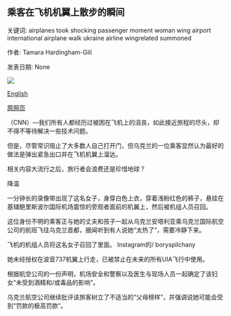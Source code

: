 ## 乘客在飞机机翼上散步的瞬间

关键词: airplanes took shocking passenger moment woman wing airport international airplane walk ukraine airline wingrelated summoned

作者: Tamara Hardingham-Gill

发表日期: None

![](https://cdn.cnn.com/cnnnext/dam/assets/200904092852-wingwalk2-1-super-tease.jpg)

[English](The%20shocking%20moment%20a%20passenger%20took%20a%20walk%20on%20an%20airplane%20wing.md)

[原网页](https://edition.cnn.com/travel/article/passenger-takes-walk-on-airplane-wing/index.html)

（CNN）—我们所有人都经历过被困在飞机上的沮丧，如此接近旅程的尽头，却不得不等待解决一些技术问题。

但是，尽管常识阻止了大多数人自己打开门，但乌克兰的一位乘客显然认为最好的做法是弹出紧急出口并在飞机机翼上溜达。

相关内容大流行之后，旅行者会浪费还是珍惜地球？

降温

一分钟长的录像带出现了这名女子，身穿白色上衣，穿着浅粉红色的裤子，悬挂在基辅鲍里斯波尔国际机场震惊的旁观者面前的机翼上，然后被机组人员召回。

这位身份不明的乘客正与她的丈夫和孩子一起从乌克兰安塔利亚乘乌克兰国际航空公司的航班飞往乌克兰首都，据闻听到有人说她“太热了”，需要冷静下来。

飞机的机组人员将这名女子召回了里面。 Instagram的/ boryspilchany

她未经授权在波音737机翼上行走，已被禁止在未来的所有UIA飞行中使用。

根据航空公司的一份声明，机场安全和警察以及医生与现场人员一起确定了该妇女“未受到酒精和/或毒品的影响”。

乌克兰航空公司继续批评该旅客树立了不适当的“父母榜样”，并强调说她可能会受到“罚款的极高罚款”。